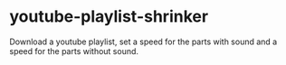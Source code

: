 # youtube-playlist-shrinker
Download a youtube playlist, set a speed for the parts with sound and a speed for the parts without sound.
